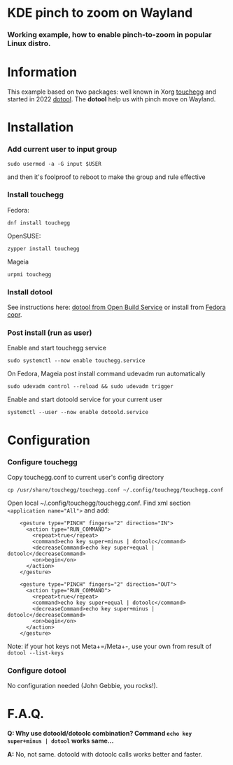 # KDE pinch to zoom on Wayland
### Working example, how to enable pinch-to-zoom in popular Linux distro.

# Information
This example based on two packages: well known in Xorg [touchegg](https://github.com/JoseExposito/touchegg) and started in 2022 [dotool](https://git.sr.ht/~geb/dotool). The **dotool** help us with pinch move on Wayland.

# Installation
### Add current user to input group
```
sudo usermod -a -G input $USER
```
and then it's foolproof to reboot to make the group and rule effective
### Install touchegg
Fedora:
```
dnf install touchegg
```
OpenSUSE:
```
zypper install touchegg
```
Mageia
```
urpmi touchegg
```
### Install dotool
See instructions here: [dotool from Open Build Service](https://software.opensuse.org//download.html?project=home%3Asmallcms&package=dotool) or install from [Fedora copr](https://copr.fedorainfracloud.org/coprs/smallcms/dotool/).

### Post install (run as user)
Enable and start touchegg service
```
sudo systemctl --now enable touchegg.service
```
On Fedora, Mageia post install command udevadm run automatically
```
sudo udevadm control --reload && sudo udevadm trigger
```
Enable and start dotoold service for your current user
```
systemctl --user --now enable dotoold.service
```
# Configuration
### Configure touchegg
Copy touchegg.conf to current user's config directory
```
cp /usr/share/touchegg/touchegg.conf ~/.config/touchegg/touchegg.conf
```

Open local ~/.config/touchegg/touchegg.conf. Find xml section ```<application name="All">``` and add:
```
    <gesture type="PINCH" fingers="2" direction="IN">
      <action type="RUN_COMMAND">
        <repeat>true</repeat>
        <command>echo key super+minus | dotoolc</command>
        <decreaseCommand>echo key super+equal | dotoolc</decreaseCommand>
        <on>begin</on>
      </action>
    </gesture>

    <gesture type="PINCH" fingers="2" direction="OUT">
      <action type="RUN_COMMAND">
        <repeat>true</repeat>
        <command>echo key super+equal | dotoolc</command>
        <decreaseCommand>echo key super+minus | dotoolc</decreaseCommand>
        <on>begin</on>
      </action>
    </gesture>
```
Note: if your hot keys not Meta+=/Meta+-, use your own from result of ```dotool --list-keys```
### Configure dotool
No configuration needed (John Gebbie, you rocks!).
# F.A.Q.
**Q: Why use dotoold/dotoolc combination? Command ```echo key super+minus | dotool``` works same...**

**A:** No, not same. dotoold with dotoolc calls works better and faster.
